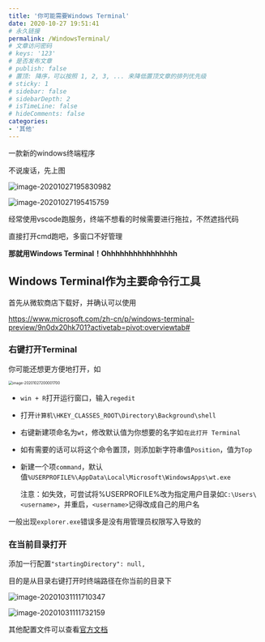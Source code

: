 ```yaml
---
title: '你可能需要Windows Terminal'
date: 2020-10-27 19:51:41
# 永久链接
permalink: /WindowsTerminal/
# 文章访问密码
# keys: '123'
# 是否发布文章
# publish: false
# 置顶: 降序，可以按照 1, 2, 3, ... 来降低置顶文章的排列优先级
# sticky: 1
# sidebar: false
# sidebarDepth: 2
# isTimeLine: false
# hideComments: false
categories:
- '其他'
---
```


一款新的windows终端程序
<!-- more -->

不说废话，先上图

![image-20201027195830982](https://static.chanx.tech/image/8jfb5_0.png)

![image-20201027195415759](https://static.chanx.tech/image/8k1vk_0.png)

经常使用vscode跑服务，终端不想看的时候需要进行拖拉，不然遮挡代码

直接打开cmd跑吧，多窗口不好管理

**那就用Windows Terminal！Ohhhhhhhhhhhhhhhh**



## Windows Terminal作为主要命令行工具

首先从微软商店下载好，并确认可以使用

https://www.microsoft.com/zh-cn/p/windows-terminal-preview/9n0dx20hk701?activetab=pivot:overviewtab#

###  右键打开Terminal

你可能还想更方便地打开，如

<img src="https://static.chanx.tech/image/8ksri_0.png" alt="image-20201027200001700" style="zoom: 50%;" />

- `win + R`打开运行窗口，输入`regedit`

- 打开`计算机\HKEY_CLASSES_ROOT\Directory\Background\shell`

- 右键新建项命名为`wt`，修改默认值为你想要的名字如`在此打开 Terminal`

- 如有需要的话可以将这个命令置顶，则添加新字符串值`Position`，值为`Top`

- 新建一个项`command`，默认值`%USERPROFILE%\AppData\Local\Microsoft\WindowsApps\wt.exe`

  注意：如失效，可尝试将%USERPROFILE%改为指定用户目录如`C:\Users\<username>`，并重启，`<username>`记得改成自己的用户名

一般出现`explorer.exe`错误多是没有用管理员权限写入导致的

### 在当前目录打开

添加一行配置`"startingDirectory": null,`

目的是从目录右键打开时终端路径在你当前的目录下

![image-20201031111710347](https://static.chanx.tech/image/8ly7m_0.png)

![image-20201031111732159](https://static.chanx.tech/image/8mjgl_0.png)

其他配置文件可以查看[官方文档](https://aka.ms/terminal-profile-settings)